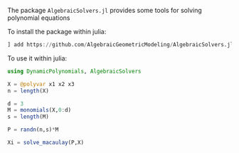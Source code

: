 The package `AlgebraicSolvers.jl` provides some tools for solving polynomial equations

To install the package within julia:

```julia
] add https://github.com/AlgebraicGeometricModeling/AlgebraicSolvers.jl
```


To use it within julia:

```julia
using DynamicPolynomials, AlgebraicSolvers

X = @polyvar x1 x2 x3
n = length(X)

d = 3
M = monomials(X,0:d)
s = length(M)

P = randn(n,s)*M

Xi = solve_macaulay(P,X)

```

